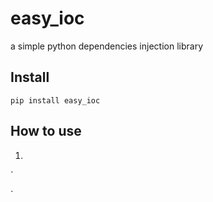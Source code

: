 # easy_ioc
a simple python dependencies injection library

## Install 
`
pip install easy_ioc
`

## How to use
1. 
`

`
